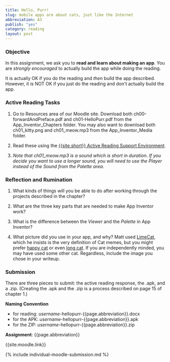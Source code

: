 ```yaml
---
title: Hello, Purr!
slug: mobile apps are about cats, just like the Internet
abbreviation: A3
publish: "yes"
category: reading
layout: post
---
```


### Objective

In this assignment, we ask you to **read and learn about making an app**. You are *strongly encouraged* to actually build the app while doing the reading. 

It is actually OK if you do the reading and *then* build the app described. However, it is NOT OK if you just do the reading and don't actually build the app.

### Active Reading Tasks

1. Go to Resources area of our Moodle site.  Download both ch00-forwardAndPreface.pdf and ch01-HelloPurr.pdf from the App_Inventor_Chapters folder.  You may also want to download both ch01_kitty.png and ch01_meow.mp3 from the App_Inventor_Media folder.

1. Read these using the [{{site.short}} Active Reading Support Environment]({{site.base}}/infra/active-reading-process/).

1. <em>Note that ch01_meow.mp3 is a sound which is short in duration.  If you decide you want to use a longer sound, you will need to use the *Player* instead of the *Sound* from the Palette area.</em>

### Reflection and Rumination

1. What kinds of things will you be able to do after working through the projects described in the chapter? 

1. What are the three key parts that are needed to make App Inventor work?

1. What is the difference between the *Viewer* and the *Palette* in App Inventor?

1. What picture did you use in your app, and why? Matt used [LimeCat](http://knowyourmeme.com/memes/limecat), which he insists is the very definition of Cat memes, but you might prefer [happy cat](http://knowyourmeme.com/memes/happy-cat) or even [long cat](http://knowyourmeme.com/memes/longcat). If you are independently minded, you may have used some other cat. Regardless, include the image you chose in your writeup.


### Submission

There are three pieces to submit: the active reading response, the .apk, and a .zip. (Creating the .apk and the .zip is a process described on page 15 of chapter 1.)

**Naming Convention**

* for reading: *username*-hellopurr-{{page.abbreviation}}.docx
* for the APK: *username*-hellopurr-{{page.abbreviation}}.apk
* for the ZIP: *username*-hellopurr-{{page.abbreviation}}.zip

**Assignment**: {{page.abbreviation}}

{{site.moodle.link}}

{% include individual-moodle-submission.md %}


